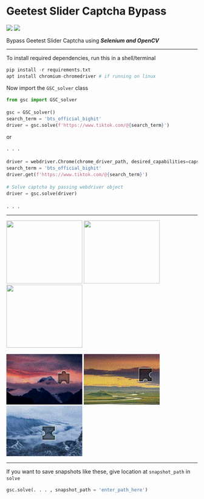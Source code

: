 # Geetest Slider Captcha Bypass
![](https://img.shields.io/badge/Python-Selenium-blue) ![](https://img.shields.io/badge/Python-OpenCV-yellow)


Bypass Geetest Slider Captcha using _**Selenium and OpenCV**_

<hr>
To install required dependencies, run this in a shell/terminal

```python
pip install -r requirements.txt
apt install chromium-chromedriver # if running on linux
```

Now import the `GSC_solver` class

```python
from gsc import GSC_solver

gsc = GSC_solver()
search_term = 'bts_official_bighit'
driver = gsc.solve(f'https://www.tiktok.com/@{search_term}')
```

or

```python
. . .

driver = webdriver.Chrome(chrome_driver_path, desired_capabilities=caps, options=chrome_options)
search_term = 'bts_official_bighit'
driver.get(f'https://www.tiktok.com/@{search_term}')

# Solve captcha by passing webdriver object
driver = gsc.solve(driver)

. . .
```

<hr>
<p>
<img src="snapshot/0b8796d53da6cd73610cb336e2cc45da/captcha.gif" width="200" height="166" />
<img src="snapshot/0c2e924a9af52a7a17b90dd7dd2651ad/captcha.gif" width="200" height="166" />
<img src="snapshot/0c3222c9aa061ca1bac3d0af4e440866/captcha.gif" width="200" height="166" />
</p>
<p>
<img src="snapshot/0b8796d53da6cd73610cb336e2cc45da/process.gif" width="200" height="133" />
<img src="snapshot/0c2e924a9af52a7a17b90dd7dd2651ad/process.gif" width="200" height="133" />
<img src="snapshot/0c3222c9aa061ca1bac3d0af4e440866/process.gif" width="200" height="133" />
</p>
<hr>

If you want to save snapshots like these, give location at `snapshot_path` in `solve`

```python
gsc.solve(. . . , snapshot_path = 'enter_path_here')
```

